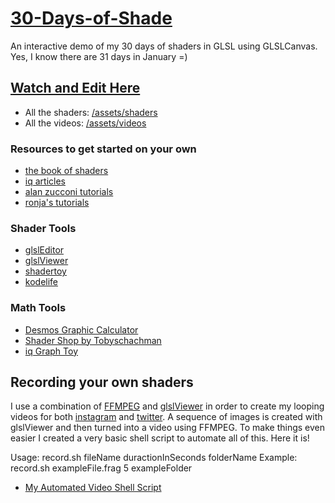 # [30-Days-of-Shade](https://willstall.github.io/30-days-of-shade/)
An interactive demo of my 30 days of shaders in GLSL using GLSLCanvas. Yes, I know there are 31 days in January =)

## [Watch and Edit Here](https://willstall.github.io/30-days-of-shade/)

- All the shaders: [/assets/shaders](https://github.com/willstall/30-days-of-shade/tree/master/assets/shaders)
- All the videos: [/assets/videos](https://github.com/willstall/30-days-of-shade/tree/master/assets/videos)

### Resources to get started on your own
- [the book of shaders](http://thebookofshaders.com)
- [iq articles](http://iquilezles.org/www/index.htm)
- [alan zucconi tutorials](https://www.alanzucconi.com/tutorials/)
- [ronja's tutorials](https://www.ronja-tutorials.com)

### Shader Tools
- [glslEditor](https://github.com/patriciogonzalezvivo/glslEditor)
- [glslViewer](https://github.com/patriciogonzalezvivo/glslViewer)
- [shadertoy](http://www.shadertoy.com)
- [kodelife](https://hexler.net/software/kodelife/)

### Math Tools
- [Desmos Graphic Calculator](https://www.desmos.com/calculator)
- [Shader Shop by Tobyschachman](http://tobyschachman.com/Shadershop/editor/)
- [iq Graph Toy](http://www.iquilezles.org/apps/graphtoy/)


## Recording your own shaders
I use a combination of [FFMPEG](https://ffmpeg.org) and [glslViewer](https://github.com/patriciogonzalezvivo/glslViewer) in order to create my looping videos for both [instagram](https://www.instagram.com/willstall/) and [twitter](https://twitter.com/willstall). A sequence of images is created with glslViewer and then turned into a video using FFMPEG. To make things even easier I created a very basic shell script to automate all of this. Here it is!

Usage:
  record.sh fileName duractionInSeconds folderName
Example:
  record.sh exampleFile.frag 5 exampleFolder

- [My Automated Video Shell Script](https://github.com/willstall/30-days-of-shade/tree/master/assets/shaders/record.sh)
